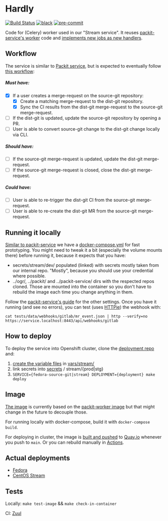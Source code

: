 # Hardly

[![Build Status](https://zuul-ci.org/gated.svg)](https://softwarefactory-project.io/zuul/t/packit-service/project/github.com/packit/hardly)
[![black](https://img.shields.io/badge/code%20style-black-000000.svg)](https://github.com/psf/black)
[![pre-commit](https://img.shields.io/badge/pre--commit-enabled-brightgreen?logo=pre-commit&logoColor=white)](https://github.com/pre-commit/pre-commit)

Code for (Celery) worker used in our "Stream service".
It reuses [packit-service's worker](https://github.com/packit/packit-service/tree/main/packit_service/worker)
code and [implements new jobs as new handlers](https://github.com/packit/research/tree/main/split-the-stream#2-separate-workers).

## Workflow

The service is similar to [Packit service](https://github.com/packit/packit-service),
but is expected to eventually follow [this workflow](https://github.com/packit/research/tree/main/split-the-stream#what-does-the-source-git-workflow-mean):

##### Must have:

- [x] If a user creates a merge-request on the source-git repository:
  - [x] Create a matching merge-request to the dist-git repository.
  - [x] Sync the CI results from the dist-git merge-request to the source-git merge-request.
- [ ] If the dist-git is updated, update the source-git repository by opening a PR.
- [ ] User is able to convert source-git change to the dist-git change locally via CLI.

##### Should have:

- [ ] If the source-git merge-request is updated, update the dist-git merge-request.
- [ ] If the source-git merge-request is closed, close the dist-git merge-request.

##### Could have:

- [ ] User is able to re-trigger the dist-git CI from the source-git merge-request.
- [ ] User is able to re-create the dist-git MR from the source-git merge-request.

## Running it locally

[Similar to packit-service](https://github.com/packit/packit-service/blob/main/CONTRIBUTING.md#running-packit-service-locally)
we have a [docker-compose.yml](docker-compose.yml) for fast prototyping.
You might need to tweak it a bit (especially the volume mounts there) before running it,
because it expects that you have:

- secrets/stream/dev/ populated (linked) with secrets mostly taken from our internal repo.
  "Mostly", because you should use your credential where possible.
- ../ogr/, ../packit/ and ../packit-service/ dirs with the respected repos cloned.
  Those are mounted into the container so you don't have to rebuild the image each time you change anything in them.

Follow the [packit-service's guide](https://github.com/packit/packit-service/blob/main/CONTRIBUTING.md#running-packit-service-locally)
for the other settings. Once you have it running (and see no errors), you can test (uses [HTTPie](https://httpie.io)) the webhook with:

    cat tests/data/webhooks/gitlab/mr_event.json | http --verify=no https://service.localhost:8443/api/webhooks/gitlab

## How to deploy

To deploy the service into Openshift cluster,
clone the [deployment repo](https://github.com/packit/deployment) and:

1. [create the variable files](https://github.com/packit/deployment/tree/main/vars) in [vars/stream/](https://github.com/packit/deployment/tree/main/vars/stream)
2. link secrets into [secrets](https://github.com/packit/deployment/tree/main/secrets) / stream/{prod|stg}
3. `SERVICE={fedora-source-git|stream} DEPLOYMENT={deployment} make deploy`

## Image

[The image](files/Containerfile) is currently based on the
[packit-worker image](https://github.com/packit/packit-service/blob/main/files/docker/Dockerfile.worker)
but that might change in the future to decouple those.

For running locally with docker-compose, build it with `docker-compose build`.

For deploying in cluster, the image is
[built and pushed](.github/workflows/rebuild-and-push-images.yml)
to [Quay.io](https://quay.io/repository/packit/hardly) whenever you push to `main`.
Or you can rebuild manually in
[Actions](https://github.com/packit/hardly/actions/workflows/rebuild-and-push-images.yml).

## Actual deployments

- [Fedora](https://github.com/packit/deployment/blob/main/docs/fedora-source-git.md)
- [CentOS Stream](https://github.com/packit/deployment/blob/main/docs/centos-stream-source-git.md)

## Tests

Locally: `make test-image` && `make check-in-container`

CI: [Zuul](.zuul.yaml)
